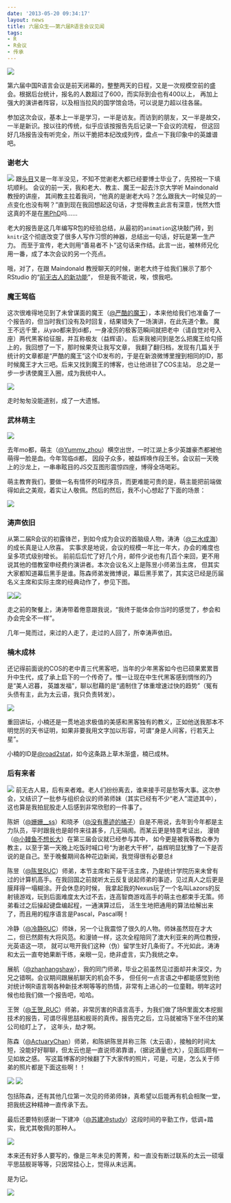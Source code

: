 ```yaml
---
date: '2013-05-20 09:34:17'
layout: news
title: 六届众生——第六届R语言会议见闻
tags:
- R
- R会议
- 传承
---
```


[![](http://i.imgur.com/RBJ6itu.jpg)](http://i.imgur.com/RBJ6itu.jpg)

第六届中国R语言会议是前天闭幕的，整整两天的日程，又是一次规模空前的盛会。根据后台统计，报名的人数超过了600，而实际到会也有400以上，
再加上强大的演讲者阵容，以及相当拉风的国学馆会场，可以说是力超以往各届。

参加这次会议，基本上一半是学习，一半是访友。而访到的朋友，又一半是故交，一半是新识。按以往的传统，似乎应该按报告先后记录一下会议的流程，
但这回好几场报告没有听完全，所以干脆把本纪改成列传，盘点一下我印象中的英雄谱吧。

<!-- more -->

### 谢老大
[![](http://i.imgur.com/spJlm75.jpg)](http://i.imgur.com/spJlm75.jpg)
跟[头目](http://yihui.name/)又是一年半没见，不知不觉谢老大都已经要博士毕业了，先预祝一下填坑顺利。
会议的前一天，我和老大、教主、魔王一起去汴京大学听 Maindonald 教授的讲座，
其间教主拉着我问，“他真的是谢老大吗？怎么跟我大一时候见的一点变化也没有啊？”直到现在我回想起这句话，才觉得教主此言有深意，恍然大悟
这真的不是在[黑PhD](http://i.imgur.com/NFpOldB.jpg)吗……

老大的报告是这几年编写R包的经验总结，从最初的`animation`这块敲门砖，到`knitr`这个彻底改变了很多人写作习惯的神器，总结出一句话，好玩是第一生产力。
而至于宣传，老大则用“善易者不卜”这句话来作结。此言一出，被林师兄化用一番，成了本次会议的另一个亮点。

哦，对了，在跟 Maindonald 教授聊天的时候，谢老大终于给我们展示了那个 RStudio 的“[前无古人的新功能](http://www.weibo.com/2514669664/zlDxL0kdk)”，
但是我不能说，唉，恨我吧。

### 魔王驾临
这次很难得地见到了未曾谋面的魔王（[@严酷的魔王](http://weibo.com/u/1635976784)），本来他给我们也准备了一个报告的，但当时我们没有及时回复，结果错失了一场演讲，在此先道个歉。
魔王不远千里，从yao都来到di都，一身凌厉的极客范瞬间就把老中（请自觉对号入座）两代黑客给征服，并互称极友（益辉语）。
后来我被问到是怎么把魔王给勾搭上的，我回想了一下，那时候果壳让我写文章，
我翻了翻归档，发现有几篇关于统计的文章都是“严酷的魔王”这个ID发布的，于是在新浪微博里搜到相同的ID，那时候魔王才大三吧。后来又找到魔王的博客，也让他进驻了COS主站，
总之是一步一步诱使魔王入圈，成为我统中人。

[![](http://i.imgur.com/Y0pUMxY.jpg)](http://i.imgur.com/Y0pUMxY.jpg)

走时匆匆没能道别，成了一大遗憾。

### 武林萌主
[![](http://i.imgur.com/P6hp9XB.jpg)](http://i.imgur.com/P6hp9XB.jpg)

去年mo都，萌主（[@Yummy_zhou](http://weibo.com/zhouyummy)）横空出世，一时江湖上多少英雄豪杰都被他萌得一脸是血。今年驾临di都，
因段子众多，被益辉唤作段王爷。会议前一天晚上的沙龙上，一串串眩目的JS交互图形震惊四座，博得全场喝彩。

萌主教育我们，要做一名有情怀的R程序员，而更难能可贵的是，萌主能把前端做得如此之美观，着实让人敬佩。然后的然后，我不小心想起了下面的场景：

[![](http://i.imgur.com/NPgHnOT.png)](http://i.imgur.com/NPgHnOT.png)

### 涛声依旧
从第二届R会议的初露锋芒，到如今成为会议的首脑级人物，涛涛（[@三水成海](http://weibo.com/u/1869812215)）的成长真是让人欣喜。
实事求是地说，会议的规模一年比一年大，办会的难度也呈多项式级别增长。
前前后后忙了好几个月，邮件少说也有几百个来回，更不用说其他的借教室申经费约演讲者。本次会议名义上是陈昱小师弟当主席，
但其实大家都知道幕后黑手是谁。陈森师弟发微博说，幕后黑手累了，其实这已经是历届名义主席和实际主席的经典动作了，参见下图。

[![](http://i.imgur.com/iVR1phH.jpg)](http://i.imgur.com/iVR1phH.jpg)[![](http://i.imgur.com/4Ce2bct.jpg)](http://i.imgur.com/4Ce2bct.jpg)

走之前的聚餐上，涛涛带着倦意跟我说，“我终于能体会你当时的感觉了，参会和办会完全不一样”。

几年一晃而过，来过的人走了，走过的人回了，所幸涛声依旧。

### 楠木成林
还记得前面说的COS的老中青三代黑客吧，当年的少年黑客如今也已硕果累累晋升中生代，成了承上启下的一个传奇了。惟一让现在中生代黑客感到惆怅的乃是“美人迟暮，
英雄发福”，聊以慰藉的是“遏制住了体重增速过快的趋势”（冤有头债有主，此为太云语，我只负责转发）。

[![](http://i.imgur.com/WjcyB5p.jpg)](http://i.imgur.com/WjcyB5p.jpg)

重回讲坛，小楠还是一贯地追求极值的美感和黑客独有的教义，正如他送我那本不明觉厉的天书证明，如果非要我用文字加以形容，可谓“身是人间客，行若天上星”。

小楠的ID是[@road2stat](http://weibo.com/road2stat)，如今这条路上草木渐盛，楠已成林。

### 后有来者
[![](http://i.imgur.com/fUQyxu3.jpg)](http://i.imgur.com/fUQyxu3.jpg)
前无古人易，后有来者难。老人们纷纷离去，谁来接手可是愁等大事。这次参会，又结识了一批参与组织会议的师弟师妹（其实已经有不少“老人”混迹其中），
这也算是我拍屁股走人后感到非常欣慰的一件事了。

陈妍（[@姗姗__ss](http://weibo.com/u/2365843762)）和晓矛（[@没有墨迹的橘子](http://weibo.com/u/1749040412)）自是不用说，去年到今年都是主力队员，平时跟我也是邮件来往甚多，几无隔阂。而某云更是特意考证出，
漫锜（[@小鳗鱼不想长大](http://weibo.com/u/2291399371)）在第三届会议就已经参与其中，
如今更是被我等教众奉为教主，以至于第一天晚上吃饭时喊口号“为谢老大干杯”，益辉明显犹豫了一下是否说的是自己。至于晚餐期间各种花边新闻，我觉得很有必要总纟

陈昱（[@陈昱RUC](http://weibo.com/u/2798096702)）师弟，本节主席和下届干活主席，乃是统计学院历来未曾有过的计算机高手。在我回国之前就听太云反复说起师弟的事迹，见过真人之后更是膜拜得一塌糊涂。开会休息的时候，
我拿起我的Nexus玩了一个名叫Lazors的反射镜游戏，玩到后面难度太大过不去，连高智商游戏高手的萌主也都束手无策。师弟看过之后操起键盘编起程，一通演算过后，
活生生地把通用的算法给解出来了，而且用的程序语言是Pascal，Pascal啊！

冷静（[@冷静RUC](http://weibo.com/angelgofly)）师妹，另一个让我震惊了很久的人物。师妹虽然现在才大二，但已然颇有大将风范。和漫锜一样，这次全程陪同了澳大利亚来的两位教授，光英语这一项，
就可以甩开我们这种（伪）留学生好几条街了。不光如此，涛涛和太云一直夸她果断干练，亲眼一见，绝非虚言，实乃我统之幸。

展航（[@zhanhangshaw](http://weibo.com/xzhman)），我的同门师弟，毕业之前虽然见过面却并未深交，为兄之错啊。会议期间跟展航聊天的机会不多，
但任何一点言语之中都能感觉到他对统计啊R语言啊各种新技术啊等等的热情，非常有上进心的一位童鞋。明年这时候也给我们做一个报告吧，哈哈。

王贺（[@王贺_RUC](http://weibo.com/u/1961610973)）师弟，非常厉害的R语言高手，为我们做了场R里面文本挖掘技术的报告，可谓尽得思喆和舰哥的真传。报告完之后，立马就被场下坐不住的某公司给盯上了，
这年头，劫才啊。

陈森（[@ActuaryChan](http://weibo.com/u/2665167631)）师弟，和陈妍陈昱并称三陈（太云语），接触的时间太短，没能好好聊聊，但太云也是一直说师弟靠谱，（据说酒量也大），见面后颇有一见如故之感。
写这篇博客的时候翻了下大家传的照片，可是，可是，怎么关于师弟的照片都是下面这些啊！！

[![](http://i.imgur.com/cgHyAJG.jpg)](http://i.imgur.com/cgHyAJG.jpg)
[![](http://i.imgur.com/u1Gxh5S.jpg)](http://i.imgur.com/u1Gxh5S.jpg)

包括陈森，还有其他几位第一次见的师弟师妹，真希望以后能再有机会相聚一堂，把我统这种精神一直传承下去。

最后还要特别感谢一下建冲（[@苏建冲study](http://weibo.com/710030221)）这段时间的辛勤工作，低调+踏实，我尤其敬佩的那种人。

[![](http://i.imgur.com/DGdkTj6.jpg)](http://i.imgur.com/DGdkTj6.jpg)


本来还有好多人要写的，像是三年未见的菁菁，和一直没有断过联系的太云一硕堰平思喆舰哥等等，只因常挂心上，觉得从未远离。

是为记。

[![](http://i.imgur.com/qJl4gNe.jpg)](http://i.imgur.com/qJl4gNe.jpg)

